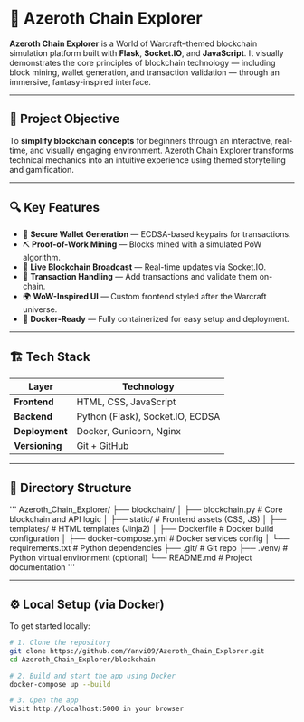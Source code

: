 # 🧱 Azeroth Chain Explorer

**Azeroth Chain Explorer** is a World of Warcraft–themed blockchain simulation platform built with **Flask**, **Socket.IO**, and **JavaScript**. It visually demonstrates the core principles of blockchain technology — including block mining, wallet generation, and transaction validation — through an immersive, fantasy-inspired interface.

---

## 🎯 Project Objective

To **simplify blockchain concepts** for beginners through an interactive, real-time, and visually engaging environment. Azeroth Chain Explorer transforms technical mechanics into an intuitive experience using themed storytelling and gamification.

---

## 🔍 Key Features

- 🔐 **Secure Wallet Generation** — ECDSA-based keypairs for transactions.
- ⛏️ **Proof-of-Work Mining** — Blocks mined with a simulated PoW algorithm.
- 🔄 **Live Blockchain Broadcast** — Real-time updates via Socket.IO.
- 🧩 **Transaction Handling** — Add transactions and validate them on-chain.
- 🌍 **WoW-Inspired UI** — Custom frontend styled after the Warcraft universe.
- 🐳 **Docker-Ready** — Fully containerized for easy setup and deployment.

---

## 🏗️ Tech Stack

| Layer        | Technology                         |
|--------------|-------------------------------------|
| **Frontend** | HTML, CSS, JavaScript               |
| **Backend**  | Python (Flask), Socket.IO, ECDSA    |
| **Deployment** | Docker, Gunicorn, Nginx            |
| **Versioning** | Git + GitHub                        |

---

## 📂 Directory Structure
'''
Azeroth_Chain_Explorer/
├── blockchain/
│ ├── blockchain.py # Core blockchain and API logic
│ ├── static/ # Frontend assets (CSS, JS)
│ ├── templates/ # HTML templates (Jinja2)
│ ├── Dockerfile # Docker build configuration
│ ├── docker-compose.yml # Docker services config
│ └── requirements.txt # Python dependencies
├── .git/ # Git repo
├── .venv/ # Python virtual environment (optional)
└── README.md # Project documentation
'''


---

## ⚙️ Local Setup (via Docker)

To get started locally:

```bash
# 1. Clone the repository
git clone https://github.com/Yanvi09/Azeroth_Chain_Explorer.git
cd Azeroth_Chain_Explorer/blockchain

# 2. Build and start the app using Docker
docker-compose up --build

# 3. Open the app
Visit http://localhost:5000 in your browser

